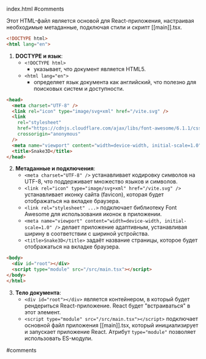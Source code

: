 index.html
#comments 

Этот HTML-файл является основой для React-приложения, настраивая необходимые метаданные, подключая стили и скрипт [[main]].tsx.

```html
<!DOCTYPE html>
<html lang="en">
```
1. **DOCTYPE и язык**:
   - `<!DOCTYPE html>` 
	   - указывает, что документ является HTML5.
   - `<html lang="en">`
	   - определяет язык документа как английский, что полезно для поисковых систем и доступности.

```html
<head>
  <meta charset="UTF-8" />
  <link rel="icon" type="image/svg+xml" href="/vite.svg" />
  <link
    rel="stylesheet"
    href="https://cdnjs.cloudflare.com/ajax/libs/font-awesome/6.1.1/css/all.min.css"
    crossorigin="anonymous"
  />
  <meta name="viewport" content="width=device-width, initial-scale=1.0" />
  <title>Snake3D</title>
</head>
```
2. **Метаданные и подключения**:
   - `<meta charset="UTF-8" />` устанавливает кодировку символов на UTF-8, что поддерживает множество языков и символов.
   - `<link rel="icon" type="image/svg+xml" href="/vite.svg" />` устанавливает иконку сайта (favicon), которая будет отображаться на вкладке браузера.
   - `<link rel="stylesheet" ...>` подключает библиотеку Font Awesome для использования иконок в приложении.
   - `<meta name="viewport" content="width=device-width, initial-scale=1.0" />` делает  приложение адаптивным, устанавливая ширину в соответствии с шириной устройства.
   - `<title>Snake3D</title>` задаёт название страницы, которое будет отображаться на вкладке браузера.

```html
<body>
  <div id="root"></div>
  <script type="module" src="/src/main.tsx"></script>
</body>
</html>
```
3. **Тело документа**:
   - `<div id="root"></div>` является контейнером, в который будет рендериться React-приложение. React будет "встраиваться" в этот элемент.
   - `<script type="module" src="/src/main.tsx"></script>` подключает основной файл  приложения [[main]].tsx, который инициализирует и запускает приложение React. Атрибут `type="module"` позволяет использовать ES-модули.



#comments 